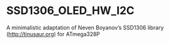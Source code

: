 # SSD1306_OLED_HW_I2C
A minimalistic adaptation of Neven Boyanov’s SSD1306 library (http://tinusaur.org) for ATmega328P
